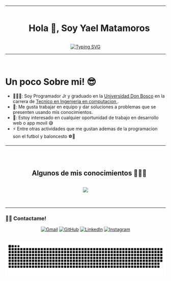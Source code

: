 <!--horizontal divider(gradiant)-->
<hr/>

<!--h1 without bottom border-->
<div id="user-content-toc">
  <ul align="center">
    <summary><h1 style="display: inline-block">Hola 👋, Soy Yael Matamoros</h1></summary>
  </ul>
</div>
<p align="center">
 <a href="https://git.io/typing-svg"><img src="https://readme-typing-svg.demolab.com?font=Fira+Code&pause=1000&random=false&width=435&lines=Desarrollador+Web+Jr+%3C%2F%3E;Programacion+%3AD;Estudiante+en+Ingenieria;Programador+e+investigador+jr" alt="Typing SVG" /></a>
</p>
<hr/>
<Br>
<h1>Un poco Sobre mi! 😎</h1>

- 👨🏻‍💻: Soy Programador Jr y graduado en la <a href='https://www.udb.edu.sv/udb/'> Universidad Don Bosco</a> en la carrera de <a href='https://www.udb.edu.sv/udb/carreras/carrera/tecnico_en_ingenieria_en_computacion'> Tecnico en Ingenieria en computacion </a>.
- 🤝: Me gusta trabajar en equipo y dar soluciones a problemas que se presenten usando mis conocimientos.
- 🤔: Estoy interesado en cualquier oportunidad de trabajo en desarrollo web o app movil 😅
- ⚡ Entre otras actividades que me gustan ademas de la programacion son el futbol y baloncesto ⚽🏀
  
<hr>
<br>
<!--h1 without bottom border-->
<div id="user-content-toc">
  <ul align="center">
    <summary><h2 style="display: inline-block">Algunos de mis conocimientos 👨🏻‍💻</h2></summary>
  </ul>
</div>
<!--tech stack icons-->
<p align="center">
  <a href="https://skillicons.dev">
    <img src="https://skillicons.dev/icons?i=git,css,figma,github,html,java,js,php,mysql,py,react,vscode,wordpress" />
  </a>
</p>
<Br>
<hr>
<h3>🙋‍♂️ Contactame!</h3>
<p align="center">
	<a href="mailto:yaelguzman750@gmail.com"><img img src="https://img.shields.io/badge/gmail-%23EA4335.svg?style=plastic&logo=gmail&logoColor=white" alt="Gmail"/></a>
	<a href="https://github.com/GMYA07"><img src="https://img.shields.io/badge/github-%23181717.svg?style=plastic&logo=github&logoColor=white" alt="GitHub"/></a>
	<a href="https://www.linkedin.com/in/yael-matamoros-cv/"><img src="https://img.shields.io/badge/linkedin-%230A66C2.svg?style=plastic&logo=linkedin&logoColor=white" alt="LinkedIn"/></a>
	<a href="https://www.instagram.com/yam7.gg/"><img src="https://img.shields.io/badge/instagram-%23E4405F.svg?style=plastic&logo=instagram&logoColor=white" alt="Instagram"/></a>
</p>
<br>
<!--- snake -->
<div align="center">
  <img  src="https://github.com/1999AZZAR/1999AZZAR/blob/readme/resources/img/grid-snake.svg"
       alt="snake" /></a>
</div>
